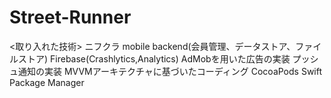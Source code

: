 # Street-Runner
<取り入れた技術>
ニフクラ mobile backend(会員管理、データストア、ファイルストア) 
Firebase(Crashlytics,Analytics)
AdMobを用いた広告の実装
プッシュ通知の実装
MVVMアーキテクチャに基づいたコーディング
CocoaPods
Swift Package Manager
